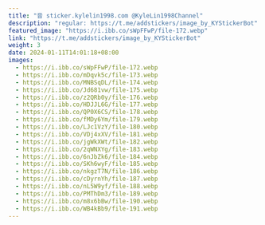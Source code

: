 ```yaml
---
title: "音 sticker.kylelin1998.com @KyleLin1998Channel"
description: "regular: https://t.me/addstickers/image_by_KYStickerBot"
featured_image: "https://i.ibb.co/sWpFFwP/file-172.webp"
link: "https://t.me/addstickers/image_by_KYStickerBot"
weight: 3
date: 2024-01-11T14:01:18+08:00
images:
  - https://i.ibb.co/sWpFFwP/file-172.webp
  - https://i.ibb.co/mDqvk5c/file-173.webp
  - https://i.ibb.co/MNBSqDL/file-174.webp
  - https://i.ibb.co/Jd681vw/file-175.webp
  - https://i.ibb.co/z2QRb0y/file-176.webp
  - https://i.ibb.co/HDJJL6G/file-177.webp
  - https://i.ibb.co/QP0X6CS/file-178.webp
  - https://i.ibb.co/fMDy6Ym/file-179.webp
  - https://i.ibb.co/LJc1VzY/file-180.webp
  - https://i.ibb.co/VDj4xXV/file-181.webp
  - https://i.ibb.co/jgWkXWt/file-182.webp
  - https://i.ibb.co/2qWNXYg/file-183.webp
  - https://i.ibb.co/6nJbZk6/file-184.webp
  - https://i.ibb.co/SKh6wyF/file-185.webp
  - https://i.ibb.co/nkgzT7N/file-186.webp
  - https://i.ibb.co/cDyrnYh/file-187.webp
  - https://i.ibb.co/nL5W9yf/file-188.webp
  - https://i.ibb.co/PMThDm3/file-189.webp
  - https://i.ibb.co/m8x6bBw/file-190.webp
  - https://i.ibb.co/WB4kBb9/file-191.webp
---
```


